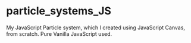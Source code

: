 # particle_systems_JS
My JavaScript Particle system, which I created using JavaScript Canvas, from scratch. Pure Vanilla JavaScript used.
